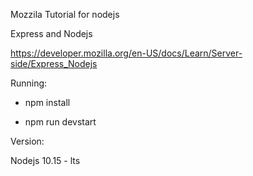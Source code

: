 Mozzila Tutorial for nodejs

Express and Nodejs 

https://developer.mozilla.org/en-US/docs/Learn/Server-side/Express_Nodejs

Running: 

- npm install

- npm run devstart

Version:

Nodejs 10.15 - lts
